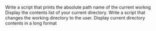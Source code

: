 Write a script that prints the absolute path name of the current workng
Display the contents list of your current directory.
Write a script that changes the working directory to the user.
Display current directory contents in a long format
